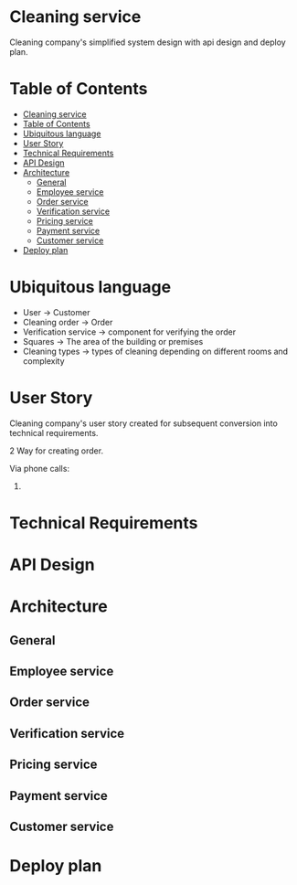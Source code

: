 # Cleaning service
Cleaning company's simplified system design with api design and deploy plan.

# Table of Contents
- [Cleaning service](#cleaning-service)
- [Table of Contents](#table-of-contents)
- [Ubiquitous language](#ubiquitous-language)
- [User Story](#user-story)
- [Technical Requirements](#technical-requirements)
- [API Design](#api-design)
- [Architecture](#architecture)
  - [General](#general)
  - [Employee service](#employee-service)
  - [Order service](#order-service)
  - [Verification service](#verification-service)
  - [Pricing service](#pricing-service)
  - [Payment service](#payment-service)
  - [Customer service](#customer-service)
- [Deploy plan](#deploy-plan)


# Ubiquitous language
- User -> Customer
- Cleaning order -> Order
- Verification service -> component for verifying the order
- Squares -> The area of the building or premises
- Cleaning types -> types of cleaning depending on different rooms and complexity

# User Story

Cleaning company's user story created for subsequent conversion into technical requirements. 

2 Way for creating order.

Via phone calls:

1. 
# Technical Requirements

# API Design

# Architecture

## General

## Employee service

## Order service

## Verification service

## Pricing service

## Payment service

## Customer service

# Deploy plan
